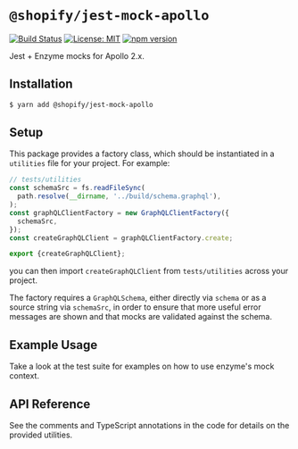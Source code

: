 # `@shopify/jest-mock-apollo`

[![Build Status](https://travis-ci.org/Shopify/quilt.svg?branch=master)](https://travis-ci.org/Shopify/quilt)
[![License: MIT](https://img.shields.io/badge/License-MIT-green.svg)](LICENSE.md) [![npm version](https://badge.fury.io/js/%40shopify%2Fjest-mock-apollo.svg)](https://badge.fury.io/js/%40shopify%2Fjest-mock-apollo)

Jest + Enzyme mocks for Apollo 2.x.

## Installation

```bash
$ yarn add @shopify/jest-mock-apollo
```

## Setup

This package provides a factory class, which should be instantiated in a `utilities` file for your project. For example:

```ts
// tests/utilities
const schemaSrc = fs.readFileSync(
  path.resolve(__dirname, '../build/schema.graphql'),
);
const graphQLClientFactory = new GraphQLClientFactory({
  schemaSrc,
});
const createGraphQLClient = graphQLClientFactory.create;

export {createGraphQLClient};
```

you can then import `createGraphQLClient` from `tests/utilities` across your project.

The factory requires a `GraphQLSchema`, either directly via `schema` or as a source string via `schemaSrc`, in order to ensure that more useful error messages are shown and that mocks are validated against the schema.

## Example Usage

Take a look at the test suite for examples on how to use enzyme's mock context.

## API Reference

See the comments and TypeScript annotations in the code for details on the provided utilities.
